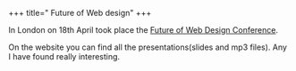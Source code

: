 +++
title=" Future of Web design"
+++

In London on 18th April took place the [Future of Web Design Conference](http://futureofwebdesign.com/).



On the website you can find all the presentations(slides and mp3 files).
Any I have found really interesting.

